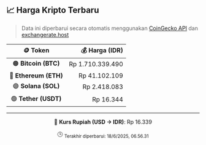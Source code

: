 

<!-- HARGA_KRIPTO -->
## 📈 Harga Kripto Terbaru

> Data ini diperbarui secara otomatis menggunakan [CoinGecko API](https://www.coingecko.com/) dan [exchangerate.host](https://exchangerate.host/)

<div align="center">

| 🪙 Token | 💰 Harga (IDR) |
|:------:|---------------:|
| 🟠 **Bitcoin (BTC)**   | Rp 1.710.339.490 |
| 🔵 **Ethereum (ETH)**  | Rp 41.102.109 |
| 🟣 **Solana (SOL)**    | Rp 2.418.083 |
| 🟢 **Tether (USDT)**   | Rp 16.344 |

---

💱 **Kurs Rupiah (USD → IDR)**: Rp 16.339

🕒 <sub>Terakhir diperbarui: 18/6/2025, 06.56.31</sub>

</div>
<!-- /HARGA_KRIPTO -->